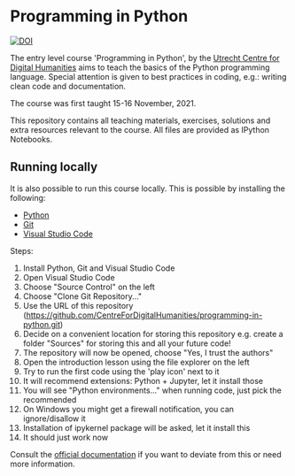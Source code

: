 # Programming in Python
[![DOI](https://zenodo.org/badge/429098563.svg)](https://zenodo.org/doi/10.5281/zenodo.10604607)


The entry level course 'Programming in Python', by the [Utrecht Centre for Digital Humanities](https://cdh.uu.nl/) aims to teach the basics of the Python programming language. Special attention is given to best practices in coding, e.g.: writing clean code and documentation.

The course was first taught 15-16 November, 2021.

This repository contains all teaching materials, exercises, solutions and extra resources relevant to the course. All files are provided as IPython Notebooks.

## Running locally

It is also possible to run this course locally. This is possible by installing the following:

* [Python](https://www.python.org/downloads/)
* [Git](https://git-scm.com/downloads)
* [Visual Studio Code](https://code.visualstudio.com/Download)

Steps:

1. Install Python, Git and Visual Studio Code
2. Open Visual Studio Code
3. Choose "Source Control" on the left
4. Choose "Clone Git Repository..."
5. Use the URL of this repository (https://github.com/CentreForDigitalHumanities/programming-in-python.git)
6. Decide on a convenient location for storing this repository e.g. create a folder "Sources" for storing this and all your future code!
7. The repository will now be opened, choose "Yes, I trust the authors"
8. Open the introduction lesson using the file explorer on the left
9. Try to run the first code using the 'play icon' next to it
10. It will recommend extensions: Python + Jupyter, let it install those
11. You will see "Python environments..." when running code, just pick the recommended
12. On Windows you might get a firewall notification, you can ignore/disallow it
13. Installation of ipykernel package will be asked, let it install this
14. It should just work now

Consult the [official documentation](https://docs.jupyter.org/en/latest/start/index.html#id4) if you want to deviate from this or need more information.
